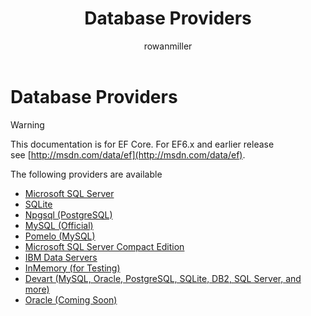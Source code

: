 ﻿---
title: Database Providers
author: rowanmiller
ms.author: rowmil
manager: rowanmiller
ms.date: 10/27/2016
ms.topic: article
ms.assetid: 14fffb6c-a687-4881-a094-af4a1359a296
ms.prod: entity-framework-core
uid: core/providers/index
---
# Database Providers

> [!WARNING]
> This documentation is for EF Core. For EF6.x and earlier release see [http://msdn.com/data/ef](http://msdn.com/data/ef).

The following providers are available

- [Microsoft SQL Server](sql-server/index.md)
- [SQLite](sqlite/index.md)
- [Npgsql (PostgreSQL)](npgsql/index.md)
- [MySQL (Official)](mysql/index.md)
- [Pomelo (MySQL)](pomelo/index.md)
- [Microsoft SQL Server Compact Edition](sql-compact/index.md)
- [IBM Data Servers](ibm/index.md)
- [InMemory (for Testing)](in-memory/index.md)
- [Devart (MySQL, Oracle, PostgreSQL, SQLite, DB2, SQL Server, and more)](devart/index.md)
- [Oracle (Coming Soon)](oracle/index.md)